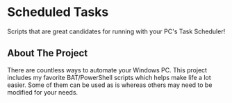 # Scheduled Tasks
Scripts that are great candidates for running with your PC's Task Scheduler!

## About The Project
There are countless ways to automate your Windows PC. This project includes my favorite BAT/PowerShell scripts which helps make life a lot easier. Some of them can be used as is whereas others may need to be modified for your needs.
